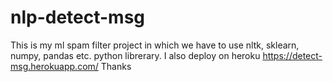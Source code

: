 # nlp-detect-msg
This is my ml spam filter project in which we have to use nltk, sklearn, numpy, pandas etc. python librerary.
I also deploy on heroku https://detect-msg.herokuapp.com/
Thanks
